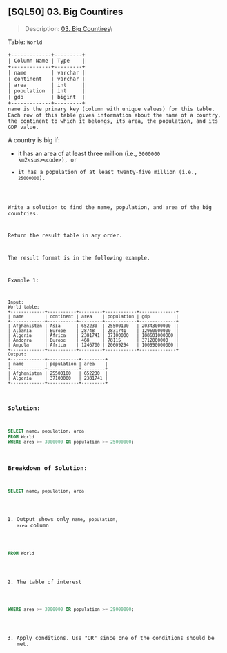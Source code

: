## [SQL50] 03. Big Countires

>Description: [03. Big Countires](https://leetcode.com/problems/big-countries/?envType=study-plan-v2&envId=top-sql-50)\

Table: `World`

```
+-------------+---------+
| Column Name | Type    |
+-------------+---------+
| name        | varchar |
| continent   | varchar |
| area        | int     |
| population  | int     |
| gdp         | bigint  |
+-------------+---------+
name is the primary key (column with unique values) for this table.
Each row of this table gives information about the name of a country, the continent to which it belongs, its area, the population, and its GDP value.
```

A country is big if:

- it has an area of at least three million (i.e., <code>3000000 km<sus>2<sus\><code\>), or
- it has a population of at least twenty-five million (i.e., `25000000`).

Write a solution to find the name, population, and area of the big countries.

Return the result table in any order.

The result format is in the following example.


Example 1:

```
Input: 
World table:
+-------------+-----------+---------+------------+--------------+
| name        | continent | area    | population | gdp          |
+-------------+-----------+---------+------------+--------------+
| Afghanistan | Asia      | 652230  | 25500100   | 20343000000  |
| Albania     | Europe    | 28748   | 2831741    | 12960000000  |
| Algeria     | Africa    | 2381741 | 37100000   | 188681000000 |
| Andorra     | Europe    | 468     | 78115      | 3712000000   |
| Angola      | Africa    | 1246700 | 20609294   | 100990000000 |
+-------------+-----------+---------+------------+--------------+
Output: 
+-------------+------------+---------+
| name        | population | area    |
+-------------+------------+---------+
| Afghanistan | 25500100   | 652230  |
| Algeria     | 37100000   | 2381741 |
+-------------+------------+---------+
```

### Solution: 

```sql
SELECT name, population, area 
FROM World 
WHERE area >= 3000000 OR population >= 25000000;
```
### Breakdown of Solution:

```sql
SELECT name, population, area
```
1. Output shows only `name`, `population`, `area` column

```sql
FROM World
```
2. The table of interest

```sql
WHERE area >= 3000000 OR population >= 25000000;
```
3. Apply conditions. Use "OR" since one of the conditions should be met.
